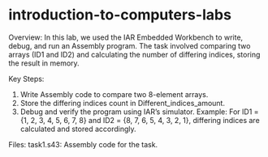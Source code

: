 # introduction-to-computers-labs
Overview:
In this lab, we used the IAR Embedded Workbench to write, debug, and run an Assembly program. The task involved comparing two arrays (ID1 and ID2) and calculating the number of differing indices, storing the result in memory.

Key Steps:
1. Write Assembly code to compare two 8-element arrays.
2. Store the differing indices count in Different_indices_amount.
3. Debug and verify the program using IAR’s simulator.
Example:
For ID1 = {1, 2, 3, 4, 5, 6, 7, 8} and ID2 = {8, 7, 6, 5, 4, 3, 2, 1}, differing indices are calculated and stored accordingly.

Files:
task1.s43: Assembly code for the task.
